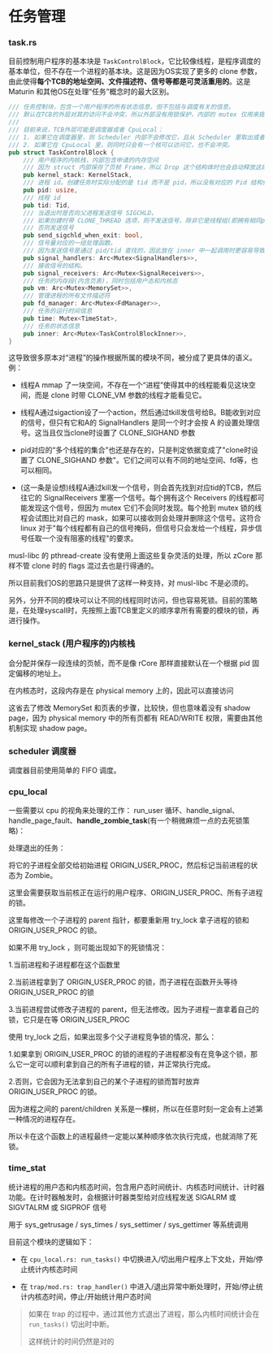 # 任务管理

### task.rs

目前控制用户程序的基本块是 `TaskControlBlock`，它比较像线程，是程序调度的基本单位，但不存在一个进程的基本块。这是因为OS实现了更多的 clone 参数，由此使得**每个TCB的地址空间、文件描述符、信号等都是可灵活重用的**。这是 Maturin 和其他OS在处理“任务”概念时的最大区别。

```rust
/// 任务控制块，包含一个用户程序的所有状态信息，但不包括与调度有关的信息。
/// 默认在TCB的外层对其的访问不会冲突，所以外部没有用锁保护，内部的 mutex 仅用来提供可变性
/// 
/// 目前来说，TCB外层可能是调度器或者 CpuLocal：
/// 1. 如果它在调度器里，则 Scheduler 内部不会修改它，且从 Scheduler 里取出或者放入 TCB 是由调度器外部的 Mutex 保护的；
/// 2. 如果它在 CpuLocal 里，则同时只会有一个核可以访问它，也不会冲突。
pub struct TaskControlBlock {
    /// 用户程序的内核栈，内部包含申请的内存空间
    /// 因为 struct 内部保存了页帧 Frame，所以 Drop 这个结构体时也会自动释放这段内存
    pub kernel_stack: KernelStack,
    /// 进程 id。创建任务时实际分配的是 tid 而不是 pid，所以没有对应的 Pid 结构保护
    pub pid: usize,
    /// 线程 id
    pub tid: Tid,
    /// 当退出时是否向父进程发送信号 SIGCHLD。
    /// 如果创建时带 CLONE_THREAD 选项，则不发送信号，除非它是线程组(即拥有相同pid的所有线程)中最后一个退出的线程；
    /// 否则发送信号
    pub send_sigchld_when_exit: bool,
    /// 信号量对应的一组处理函数。
    /// 因为发送信号是通过 pid/tid 查找的，因此放在 inner 中一起调用时更容易导致死锁
    pub signal_handlers: Arc<Mutex<SignalHandlers>>,
    /// 接收信号的结构。
    pub signal_receivers: Arc<Mutex<SignalReceivers>>,
    /// 任务的内存段(内含页表)，同时包括用户态和内核态
    pub vm: Arc<Mutex<MemorySet>>,
    /// 管理进程的所有文件描述符
    pub fd_manager: Arc<Mutex<FdManager>>,
    /// 任务的运行时间信息
    pub time: Mutex<TimeStat>,
    /// 任务的状态信息
    pub inner: Arc<Mutex<TaskControlBlockInner>>,
}
```

这导致很多原本对“进程”的操作根据所属的模块不同，被分成了更具体的语义。例：

- 线程A mmap 了一块空间，不存在一个“进程”使得其中的线程能看见这块空间，而是 clone 时带 CLONE_VM 参数的线程才能看见它。

- 线程A通过sigaction设了一个action，然后通过tkill发信号给B。B能收到对应的信号，但只有它和A的 SignalHandlers 是同一个时才会按 A 的设置处理信号。这当且仅当clone时设置了 CLONE_SIGHAND 参数

- pid对应的“多个线程的集合”也还是存在的，只是判定依据变成了"clone时设置了 CLONE_SIGHAND 参数"。它们之间可以有不同的地址空间、fd等，也可以相同。

- (这一条是设想)线程A通过kill发一个信号，则会首先找到对应tid的TCB，然后往它的 SignalReceivers 里塞一个信号。每个拥有这个 Receivers 的线程都可能发现这个信号，但因为 mutex 它们不会同时发现。每个抢到 mutex 锁的线程会试图比对自己的 mask，如果可以接收则会处理并删除这个信号。这符合 linux 对于"每个线程都有自己的信号掩码，但信号只会发给一个线程，异步信号任取一个没有阻塞的线程"的要求。

musl-libc 的 pthread-create 没有使用上面这些复杂灵活的处理，所以 zCore 那样不管 clone 时的 flags 混过去也是行得通的。

所以目前我们OS的思路只是提供了这样一种支持，对 musl-libc 不是必须的。

另外，分开不同的模块可以让不同的线程同时访问，但也容易死锁。目前的策略是，在处理syscall时，先按照上面TCB里定义的顺序拿所有需要的模块的锁，再进行操作。

### kernel_stack (用户程序的)内核栈

会分配并保存一段连续的页帧，而不是像 rCore 那样直接默认在一个根据 pid 固定偏移的地址上。

在内核态时，这段内存是在 physical memory 上的，因此可以直接访问

这省去了修改 MemorySet 和页表的步骤，比较快，但也意味着没有 shadow page，因为 physical memory 中的所有页都有 READ/WRITE 权限，需要由其他机制实现 shadow page。

### scheduler 调度器

调度器目前使用简单的 FIFO 调度。

### cpu_local

一些需要以 cpu 的视角来处理的工作： run_user 循环、handle_signal、handle_page_fault、**handle_zombie_task**(有一个稍微麻烦一点的去死锁策略)：

处理退出的任务：

将它的子进程全部交给初始进程 ORIGIN_USER_PROC，然后标记当前进程的状态为 Zombie。

这里会需要获取当前核正在运行的用户程序、ORIGIN_USER_PROC、所有子进程的锁。

这里每修改一个子进程的 parent 指针，都要重新用 try_lock 拿子进程的锁和 ORIGIN_USER_PROC 的锁。

如果不用 try_lock ，则可能出现如下的死锁情况：

1.当前进程和子进程都在这个函数里

2.当前进程拿到了 ORIGIN_USER_PROC 的锁，而子进程在函数开头等待 ORIGIN_USER_PROC 的锁

3.当前进程尝试修改子进程的 parent，但无法修改。因为子进程一直拿着自己的锁，它只是在等 ORIGIN_USER_PROC

使用 try_lock 之后，如果出现多个父子进程竞争锁的情况，那么：

1.如果拿到 ORIGIN_USER_PROC 的锁的进程的子进程都没有在竞争这个锁，那么它一定可以顺利拿到自己的所有子进程的锁，并正常执行完成。

2.否则，它会因为无法拿到自己的某个子进程的锁而暂时放弃 ORIGIN_USER_PROC 的锁。

因为进程之间的 parent/children 关系是一棵树，所以在任意时刻一定会有上述第一种情况的进程存在。

所以卡在这个函数上的进程最终一定能以某种顺序依次执行完成，也就消除了死锁。

### time_stat

统计进程的用户态和内核态时间，包含用户态时间统计、内核态时间统计、计时器功能。在计时器触发时，会根据计时器类型给对应线程发送 SIGALRM 或 SIGVTALRM 或 SIGPROF 信号

用于 sys_getrusage  / sys_times / sys_settimer / sys_gettimer 等系统调用

目前这个模块的逻辑如下：

- 在 `cpu_local.rs: run_tasks()` 中切换进入/切出用户程序上下文处，开始/停止统计内核态时间

- 在 `trap/mod.rs: trap_handler()` 中进入/退出异常中断处理时，开始/停止统计内核态时间，停止/开始统计用户态时间

> 如果在 trap 的过程中，通过其他方式退出了进程，那么内核时间统计会在 `run_tasks()` 切出时中断。
> 
> 这样统计的时间仍然是对的
